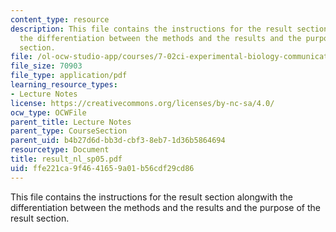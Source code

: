 ```yaml
---
content_type: resource
description: This file contains the instructions for the result section alongwith
  the differentiation between the methods and the results and the purpose of the result
  section.
file: /ol-ocw-studio-app/courses/7-02ci-experimental-biology-communications-intensive-spring-2005/ffe221ca9f4641659a01b56cdf29cd86_result_nl_sp05.pdf
file_size: 70903
file_type: application/pdf
learning_resource_types:
- Lecture Notes
license: https://creativecommons.org/licenses/by-nc-sa/4.0/
ocw_type: OCWFile
parent_title: Lecture Notes
parent_type: CourseSection
parent_uid: b4b27d6d-bb3d-cbf3-8eb7-1d36b5864694
resourcetype: Document
title: result_nl_sp05.pdf
uid: ffe221ca-9f46-4165-9a01-b56cdf29cd86
---
```

This file contains the instructions for the result section alongwith the differentiation between the methods and the results and the purpose of the result section.